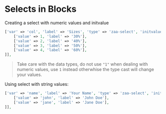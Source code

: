 # Selects in Blocks

Creating a select with numeric values and initvalue

```php
['var' => 'col', 'label' => 'Sizes', 'type' => 'zaa-select', 'initvalue' => 3, 'options' => [
    ['value' => 1, 'label' => '30%'],
    ['value' => 2, 'label' => '40%'],
    ['value' => 3, 'label' => '50%'],
    ['value' => 4, 'label' => '60%'],
]],
```

> Take care with the data types, do not use `"1"` when dealing with numeric values, use `1` instead otherwhise the type cast will change your values.

Using select with string values:

```php
['var' => 'name', 'label' => 'Your Name', 'type' => 'zaa-select', 'initvalue' => 'john', 'options' => [
    ['value' => 'john', 'label' => 'John Doe'],
    ['value' => 'jane', 'label' => 'Jane Doe'],
]],
```
